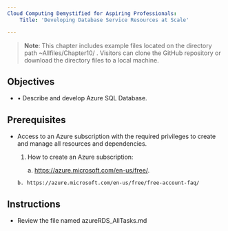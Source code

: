 ```yaml
---
Cloud Computing Demystified for Aspiring Professionals:
    Title: 'Developing Database Service Resources at Scale'

---
```


>**Note**: This chapter includes example files located on the directory path ~Allfiles/Chapter10/ . Visitors can clone the GitHub repository or download the directory files to a local machine.

## Objectives

-   •	Describe and develop Azure SQL Database.


## Prerequisites

- Access to an Azure subscription with the required privileges to create and manage all resources and dependencies.

    1. How to create an Azure subscription:

	    a. https://azure.microsoft.com/en-us/free/.

      b. https://azure.microsoft.com/en-us/free/free-account-faq/

## Instructions
- Review the file named azureRDS_AllTasks.md

